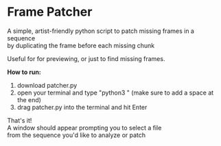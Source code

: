 # **Frame Patcher**
A simple, artist-friendly python script to patch missing frames in a sequence  
by duplicating the frame before each missing chunk  

Useful for for previewing, or just to find missing frames.
  
  
**How to run:**  
1. download patcher.py  
2. open your terminal and type "python3 " (make sure to add a space at the end)  
3. drag patcher.py into the terminal and hit Enter  
  
That's it!  
A window should appear prompting you to select a file  
from the sequence you'd like to analyze or patch  
